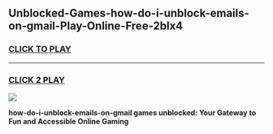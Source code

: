 
## Unblocked-Games-how-do-i-unblock-emails-on-gmail-Play-Online-Free-2blx4
<h3>
<a href="https://premium76.site?title=how-do-i-unblock-emails-on-gmail&ref=26A">CLICK TO PLAY</a></h3>
<hr>

<h3>
<a href="https://premium76.site?title=how-do-i-unblock-emails-on-gmail&ref=26A">CLICK 2 PLAY</a>
  
</h3>

<a href="https://premium76.site?title=how-do-i-unblock-emails-on-gmail&ref=26A"><img src="https://clearcache.store/games.png"></a>


**how-do-i-unblock-emails-on-gmail games unblocked: Your Gateway to Fun and Accessible Online Gaming**
